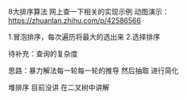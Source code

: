 8大排序算法 网上查一下相关的实现示例
动图演示：
https://zhuanlan.zhihu.com/p/42586566

1.冒泡排序，每次遍历将最大的选出来
2.选择排序

待补充：查询的复杂度


思路：暴力解法每一轮每一轮的推导 然后抽取 进行简化

堆排序 目前没讲 在二叉树中讲解
